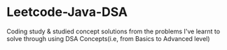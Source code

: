 # Leetcode-Java-DSA
Coding study &amp; studied concept solutions from the problems I've learnt to solve through using DSA Concepts(i.e, from Basics to Advanced level)
